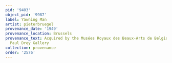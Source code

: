 ```yaml
---
pid: '9403'
object_pid: '9987'
label: Yawning Man
artist: pieterbruegel
provenance_date: '1949'
provenance_location: Brussels
provenance_text: Acquired by the Musées Royaux des Beaux-Arts de Belgique from the
  Paul Drey Gallery
collection: provenance
order: '2576'
---
```

